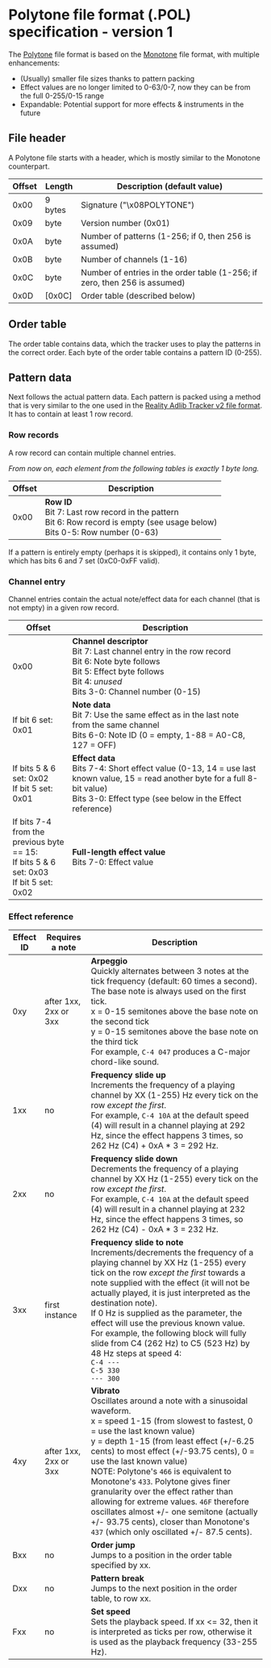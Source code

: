 # Polytone file format (.POL) specification - version 1

The [Polytone](https://github.com/prochazkaml/Polytone) file format is based on the [Monotone](https://github.com/MobyGamer/MONOTONE) file format, with multiple enhancements:

- (Usually) smaller file sizes thanks to pattern packing
- Effect values are no longer limited to 0-63/0-7, now they can be from the full 0-255/0-15 range
- Expandable: Potential support for more effects & instruments in the future

## File header

A Polytone file starts with a header, which is mostly similar to the Monotone counterpart.

Offset|Length|Description (default value)
-|-|-
0x00|9 bytes|Signature ("\x08POLYTONE")
0x09|byte|Version number (0x01)
0x0A|byte|Number of patterns (1-256; if 0, then 256 is assumed)
0x0B|byte|Number of channels (1-16)
0x0C|byte|Number of entries in the order table (1-256; if zero, then 256 is assumed)
0x0D|[0x0C]|Order table (described below)

## Order table

The order table contains data, which the tracker uses to play the patterns in the correct order. Each byte of the order table contains a pattern ID (0-255).

## Pattern data

Next follows the actual pattern data. Each pattern is packed using a method that is very similar to the one used in the [Reality Adlib Tracker v2 file format](https://www.3eality.com/productions/reality-adlib-tracker/docs). It has to contain at least 1 row record.

### Row records

A row record can contain multiple channel entries.

*From now on, each element from the following tables is exactly 1 byte long.*

Offset|Description
-|-
0x00|**Row ID**<br>Bit 7: Last row record in the pattern<br>Bit 6: Row record is empty (see usage below)<br>Bits 0-5: Row number (0-63)

If a pattern is entirely empty (perhaps it is skipped), it contains only 1 byte, which has bits 6 and 7 set (0xC0-0xFF valid).

### Channel entry

Channel entries contain the actual note/effect data for each channel (that is not empty) in a given row record.

Offset|Description
-|-
0x00|**Channel descriptor**<br>Bit 7: Last channel entry in the row record<br>Bit 6: Note byte follows<br>Bit 5: Effect byte follows<br>Bit 4: *unused*<br>Bits 3-0: Channel number (0-15)
If bit 6 set: 0x01|**Note data**<br>Bit 7: Use the same effect as in the last note from the same channel<br>Bits 6-0: Note ID (0 = empty, 1-88 = A0-C8, 127 = OFF)
If bits 5 & 6 set: 0x02<br>If bit 5 set: 0x01|**Effect data**<br>Bits 7-4: Short effect value (0-13, 14 = use last known value, 15 = read another byte for a full 8-bit value)<br>Bits 3-0: Effect type (see below in the Effect reference)
If bits 7-4 from the<br>previous byte == 15:<br>If bits 5 & 6 set: 0x03<br>If bit 5 set: 0x02|**Full-length effect value**<br>Bits 7-0: Effect value

### Effect reference

Effect ID|Requires a note|Description
-|-|-
0xy|after 1xx, 2xx or 3xx|**Arpeggio**<br>Quickly alternates between 3 notes at the tick frequency (default: 60 times a second).<br>The base note is always used on the first tick.<br>x = 0-15 semitones above the base note on the second tick<br>y = 0-15 semitones above the base note on the third tick<br>For example, `C-4 047` produces a C-major chord-like sound.
1xx|no|**Frequency slide up**<br>Increments the frequency of a playing channel by XX (1-255) Hz every tick on the row *except the first*.<br>For example, `C-4 10A` at the default speed (4) will result in a channel playing at 292 Hz, since the effect happens 3 times, so 262 Hz (C4) + 0xA * 3 = 292 Hz.
2xx|no|**Frequency slide down**<br>Decrements the frequency of a playing channel by XX Hz (1-255) every tick on the row *except the first*.<br>For example, `C-4 10A` at the default speed (4) will result in a channel playing at 232 Hz, since the effect happens 3 times, so 262 Hz (C4) - 0xA * 3 = 232 Hz.
3xx|first instance|**Frequency slide to note**<br>Increments/decrements the frequency of a playing channel by XX Hz (1-255) every tick on the row *except the first* towards a note supplied with the effect (it will not be actually played, it is just interpreted as the destination note).<br>If 0 Hz is supplied as the parameter, the effect will use the previous known value.<br>For example, the following block will fully slide from C4 (262 Hz) to C5 (523 Hz) by 48 Hz steps at speed 4:<br>`C-4 ---`<br>`C-5 330`<br>`--- 300`<br>
4xy|after 1xx, 2xx or 3xx|**Vibrato**<br>Oscillates around a note with a sinusoidal waveform.<br>x = speed 1-15 (from slowest to fastest, 0 = use the last known value)<br>y = depth 1-15 (from least effect (+/-6.25 cents) to most effect (+/-93.75 cents), 0 = use the last known value)<br>NOTE: Polytone's `466` is equivalent to Monotone's `433`. Polytone gives finer granularity over the effect rather than allowing for extreme values. `46F` therefore oscillates almost +/- one semitone (actually +/- 93.75 cents), closer than Monotone's `437` (which only oscillated +/- 87.5 cents).
Bxx|no|**Order jump**<br>Jumps to a position in the order table specified by xx.
Dxx|no|**Pattern break**<br>Jumps to the next position in the order table, to row xx.
Fxx|no|**Set speed**<br>Sets the playback speed. If xx <= 32, then it is interpreted as ticks per row, otherwise it is used as the playback frequency (33-255 Hz).
